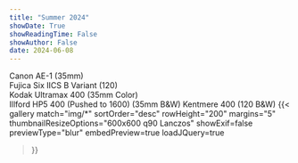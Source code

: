 ```yaml
---
title: "Summer 2024"
showDate: True
showReadingTime: False
showAuthor: False
date: 2024-06-08
---
```

Canon AE-1 (35mm)\
Fujica Six IICS B Variant (120)\
Kodak Ultramax 400 (35mm Color)\
Illford HP5 400 (Pushed to 1600) (35mm B&W)
Kentmere 400 (120 B&W)
{{< gallery 
  match="img/*" 
  sortOrder="desc" 
  rowHeight="200" 
  margins="5" 
  thumbnailResizeOptions="600x600 q90 Lanczos" 
  showExif=false
  previewType="blur" 
  embedPreview=true 
  loadJQuery=true 
>}}